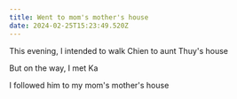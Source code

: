 ```yaml
---
title: Went to mom's mother's house
date: 2024-02-25T15:23:49.520Z
---
```


This evening, I intended to walk Chien to aunt Thuy's house

But on the way, I met Ka

I followed him to my mom's mother's house
